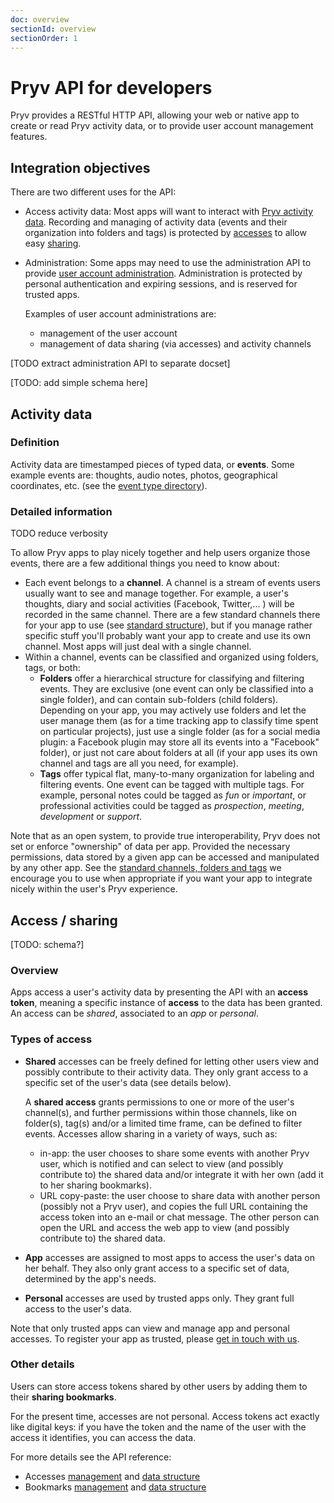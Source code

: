 ```yaml
---
doc: overview
sectionId: overview
sectionOrder: 1
---
```


# Pryv API for developers

Pryv provides a RESTful HTTP API, allowing your web or native app to create or read Pryv activity data, or to provide user account management features.


## Integration objectives

There are two different uses for the API:

- Access activity data: Most apps will want to interact with [Pryv activity data](reference.html#activity). Recording and managing of activity data (events and their organization into folders and tags) is protected by [accesses](reference.html#data-structure-access) to allow easy [sharing](#sharing).

- Administration: Some apps may need to use the administration API to provide [user account administration](reference.html#admin). Administration is protected by personal authentication and expiring sessions, and is reserved for trusted apps. 

	Examples of user account administrations are:
	- management of the user account
	- management of data sharing (via accesses) and activity channels

[TODO extract administration API to separate docset]

[TODO: add simple schema here]

## <a id="activity-data"></a>Activity data

### Definition
Activity data are timestamped pieces of typed data, or **events**. Some example events are: thoughts, audio notes, photos, geographical coordinates, etc. (see the [event type directory](event-types.html#directory)). 

### Detailed information

TODO reduce verbosity

To allow Pryv apps to play nicely together and help users organize those events, there are a few additional things you need to know about:

- Each event belongs to a **channel**. A channel is a stream of events users usually want to see and manage together. For example, a user's thoughts, diary and social activities (Facebook, Twitter,... ) will be recorded in the same channel. There are a few standard channels there for your app to use (see [standard structure](standard-structure.html)), but if you manage rather specific stuff you'll probably want your app to create and use its own channel. Most apps will just deal with a single channel.
- Within a channel, events can be classified and organized using folders, tags, or both:
	- **Folders** offer a hierarchical structure for classifying and filtering events. They are exclusive (one event can only be classified into a single folder), and can contain sub-folders (child folders). Depending on your app, you may actively use folders and let the user manage them (as for a time tracking app to classify time spent on particular projects), just use a single folder (as for a social media plugin: a Facebook plugin may store all its events into a "Facebook" folder), or just not care about folders at all (if your app uses its own channel and tags are all you need, for example).
	- **Tags** offer typical flat, many-to-many organization for labeling and filtering events. One event can be tagged with multiple tags. For example, personal notes could be tagged as *fun* or *important*, or professional activities could be tagged as *prospection*, *meeting*, *development* or *support*.

Note that as an open system, to provide true interoperability, Pryv does not set or enforce "ownership" of data per app. Provided the necessary permissions, data stored by a given app can be accessed and manipulated by any other app.
See the [standard channels, folders and tags](standard-structure.html) we encourage you to use when appropriate if you want your app to integrate nicely within the user's Pryv experience.

## <a id="sharing"></a>Access / sharing

[TODO: schema?]

### Overview
Apps access a user's activity data by presenting the API with an **access token**, meaning a specific instance of **access** to the data has been granted. An access can be *shared*, associated to an *app* or *personal*.

### Types of access
- **Shared** accesses can be freely defined for letting other users view and possibly contribute to their activity data. They only grant access to a specific set of the user's data (see details below).

	A **shared access** grants permissions to one or more of the user's channel(s), and further permissions within those channels, like on folder(s), tag(s) and/or a limited time frame, can be defined to filter events. Accesses allow sharing in a variety of ways, such as:

	- in-app: the user chooses to share some events with another Pryv user, which is notified and can select to view (and possibly contribute to) the shared data and/or integrate it with her own (add it to her sharing bookmarks).
	- URL copy-paste: the user choose to share data with another person (possibly not a Pryv user), and copies the full URL containing the access token into an e-mail or chat message. The other person can open the URL and access the web app to view (and possibly contribute to) the shared data.

- **App** accesses are assigned to most apps to access the user's data on her behalf. They also only grant access to a specific set of data, determined by the app's needs.

- **Personal** accesses are used by trusted apps only. They grant full access to the user's data.

Note that only trusted apps can view and manage app and personal accesses. To register your app as trusted, please [get in touch with us](mailto:developers@pryv.com).

### Other details
Users can store access tokens shared by other users by adding them to their **sharing bookmarks**.

For the present time, accesses are not personal. Access tokens act exactly like digital keys: if you have the token and the name of the user with the access it identifies, you can access the data.

For more details see the API reference:

- Accesses [management](reference.html#admin-accesses) and [data structure](reference.html#data-structure-access)
- Bookmarks [management](reference.html#admin-bookmarks) and [data structure](reference.html#data-structure-bookmark)
